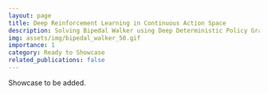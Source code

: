 ```yaml
---
layout: page
title: Deep Reinforcement Learning in Continuous Action Space
description: Solving Bipedal Walker using Deep Deterministic Policy Gradient
img: assets/img/bipedal_walker_50.gif
importance: 1
category: Ready to Showcase
related_publications: false
---
```


Showcase to be added.
